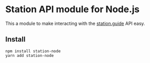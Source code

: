 # Station API module for Node.js

This a module to make interacting with the
[station.guide](https://station.guide)  API easy.

## Install

```
npm install station-node
yarn add station-node
```

